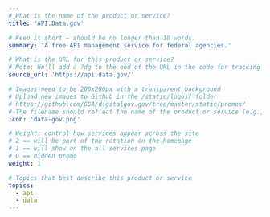```yaml
---
# What is the name of the product or service?
title: 'API.Data.gov'

# Keep it short — should be no longer than 10 words.
summary: 'A free API management service for federal agencies.'

# What is the URL for this product or service?
# Note: We'll add a ?dg to the end of the URL in the code for tracking purposes
source_url: 'https://api.data.gov/'

# Images need to be 200x200px with a transparent background
# Upload new images to Github in the /static/logos/ folder
# https://github.com/GSA/digitalgov.gov/tree/master/static/promos/
# The filename should reflect the name of the product or service (e.g., challenge-gov.png)
icon: 'data-gov.png'

# Weight: control how services appear across the site
# 2 == will be part of the rotation on the homepage
# 1 == will show on the all services page
# 0 == hidden promo
weight: 1

# Topics that best describe this product or service
topics:
  - api
  - data
---
```

